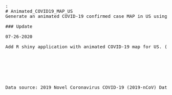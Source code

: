 <pre>:
# Animated_COVID19_MAP_US
Generate an animated COVID-19 confirmed case MAP in US using R

### Update

07-26-2020

Add R shiny application with animated COVID-19 map for US. (see app.R)







Data source: 2019 Novel Coronavirus COVID-19 (2019-nCoV) Data Repository by Johns Hopkins CSSE
